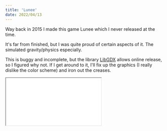 ```yaml
---
title: 'Lunee'
date: 2022/04/13
---
```


Way back in 2015 I made this game Lunee which I never released at the time.

It's far from finished, but I was quite proud of certain aspects of it. The simulated gravity/physics especially.

This is buggy and incomplete, but the library [LibGDX](https://libgdx.com/) allows online release, so I figured why not. If I get around to it, I'll fix up the graphics (I really dislike the color scheme) and iron out the creases.

<iframe id="playFrame" src="/play?game=lunee" >
</iframe>
